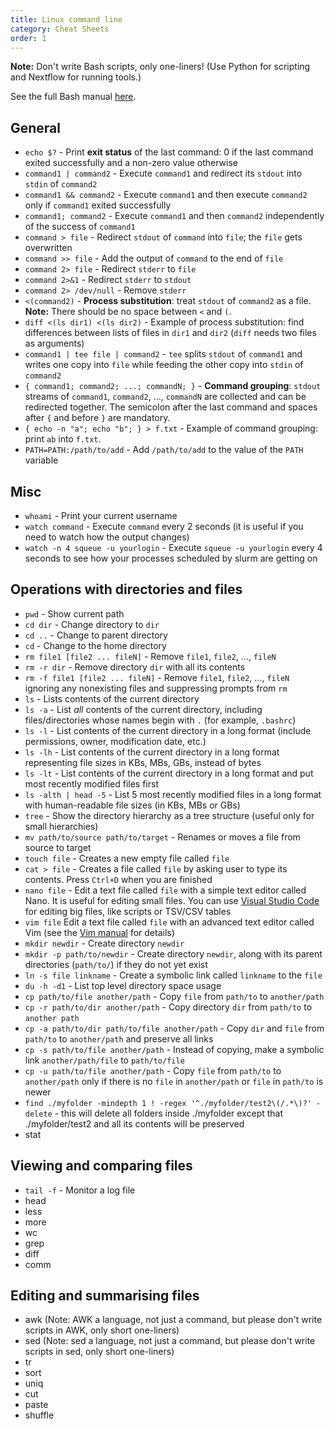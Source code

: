 ```yaml
---
title: Linux command line
category: Cheat Sheets
order: 1
---
```


**Note:** Don't write Bash scripts, only one-liners! (Use Python for scripting and Nextflow for running tools.)

See the full Bash manual [here](https://www.gnu.org/software/bash/manual/bash.html).

## General
- `echo $?` - Print **exit status** of the last command: 0 if the last command exited successfully and a non-zero value otherwise 
- `command1 | command2` - Execute `command1` and redirect its `stdout` into `stdin` of `command2`
- `command1 && command2` - Execute `command1` and then execute `command2` only if `command1` exited successfully
- `command1; command2` - Execute `command1` and then `command2` independently of the success of `command1`
- `command > file` - Redirect `stdout` of `command` into `file`; the `file` gets overwritten
- `command >> file` - Add the output of `command` to the end of `file`
- `command 2> file` - Redirect `stderr` to `file`
- `command 2>&1` - Redirect `stderr` to `stdout`
- `command 2> /dev/null` - Remove `stderr`
- `<(command2)` - **Process substitution**: treat `stdout` of `command2` as a file. **Note:** There should be no space between `<` and `(`. 
- `diff <(ls dir1) <(ls dir2)` - Example of process substitution: find differences between lists of files in `dir1` and `dir2` (`diff` needs two files as arguments)
- `command1 | tee file | command2` - `tee` splits `stdout` of `command1` and writes one copy into `file` while feeding the other copy into `stdin` of `command2`
- `{ command1; command2; ...; commandN; }` - **Command grouping**: `stdout` streams of `command1`, `command2`, ..., `commandN` are collected and can be redirected together. The semicolon after the last command and spaces after `{` and before `}` are mandatory.
- `{ echo -n "a"; echo "b"; } > f.txt` - Example of command grouping: print `ab` into `f.txt`. 
- `PATH=PATH:/path/to/add` - Add `/path/to/add` to the value of the `PATH` variable

## Misc
- `whoami` - Print your current username
- `watch command` - Execute `command` every 2 seconds (it is useful if you need to watch how the output changes)
- `watch -n 4 squeue -u yourlogin` - Execute `squeue -u yourlogin` every 4 seconds to see how your processes scheduled by slurm are getting on

## Operations with directories and files
- `pwd` - Show current path
- `cd dir` - Change directory to `dir`
- `cd ..` - Change to parent directory
- `cd` - Change to the home directory
- `rm file1 [file2 ... fileN]` - Remove `file1`, `file2`, ..., `fileN`
- `rm -r dir` - Remove directory `dir` with all its contents
- `rm -f file1 [file2 ... fileN]` - Remove `file1`, `file2`, ..., `fileN` ignoring any nonexisting files and suppressing prompts from `rm`
- `ls` - Lists contents of the current directory
- `ls -a` - List _all_ contents of the current directory, including files/directories whose names begin with `.` (for example, `.bashrc`)
- `ls -l` - List contents of the current directory in a long format (include permissions, owner, modification date, etc.)
- `ls -lh` - List contents of the current directory in a long format representing file sizes in KBs, MBs, GBs, instead of bytes
- `ls -lt` - List contents of the current directory in a long format and put most recently modified files first
- `ls -alth | head -5` - List 5 most recently modified files in a long format with human-readable file sizes (in KBs, MBs or GBs)
- `tree` - Show the directory hierarchy as a tree structure (useful only for small hierarchies)
- `mv path/to/source path/to/target` - Renames or moves a file from source to target
- `touch file` - Creates a new empty file called `file`
- `cat > file` - Creates a file called `file` by asking user to type its contents. Press `Ctrl+D` when you are finished
- `nano file` - Edit a text file called `file` with a simple text editor called Nano. It is useful for editing small files. You can use [Visual Studio Code](../../Coding/VS_Code) for editing big files, like scripts or TSV/CSV tables
- `vim file` Edit a text file called `file` with an advanced text editor called Vim (see the [Vim manual](https://www.vim.org/docs.php) for details)
- `mkdir newdir` - Create directory `newdir`
- `mkdir -p path/to/newdir` - Create directory `newdir`, along with its parent directories (`path/to/`) if they do not yet exist
- `ln -s file linkname` - Create a symbolic link called `linkname` to the `file`
- `du -h -d1` - List top level directory space usage
- `cp path/to/file another/path` - Copy `file` from `path/to` to `another/path`
- `cp -r path/to/dir another/path` - Copy directory `dir` from `path/to` to `another path`
- `cp -a path/to/dir path/to/file another/path` - Copy `dir` and `file` from `path/to` to `another/path` and preserve all links
- `cp -s path/to/file another/path` - Instead of copying, make a symbolic link `another/path/file` to `path/to/file`
- `cp -u path/to/file another/path` - Copy `file` from `path/to` to `another/path` only if there is no `file` in `another/path` or `file` in `path/to` is newer
- `find ./myfolder -mindepth 1 ! -regex '^./myfolder/test2\(/.*\)?' -delete` - this will delete all folders inside ./myfolder except that ./myfolder/test2 and all its contents will be preserved
- stat

## Viewing and comparing files
- `tail -f` - Monitor a log file
- head
- less
- more
- wc
- grep
- diff
- comm

## Editing and summarising files
- awk (Note: AWK a language, not just a command, but please don't write scripts in AWK, only short one-liners)
- sed (Note: sed a language, not just a command, but please don't write scripts in sed, only short one-liners)
- tr
- sort
- uniq
- cut
- paste
- shuffle
